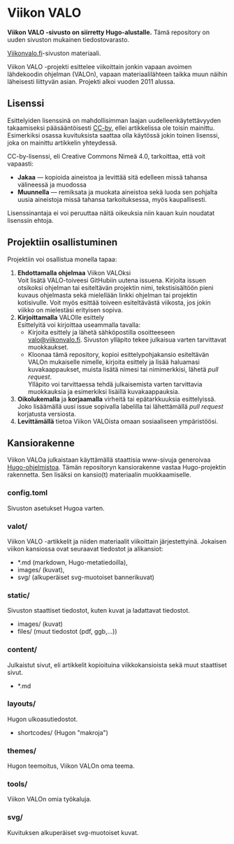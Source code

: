 Viikon VALO
===========

**Viikon VALO -sivusto on siirretty Hugo-alustalle.** Tämä repository on uuden sivuston
mukainen tiedostovarasto.

[Viikonvalo.fi]-sivuston materiaali.

Viikon VALO -projekti esittelee viikoittain jonkin vapaan avoimen lähdekoodin ohjelman (VALOn), vapaan materiaalilähteen taikka muun näihin läheisesti liittyvän asian. Projekti alkoi vuoden 2011 alussa.

Lisenssi
--------
Esittelyiden lisenssinä on mahdollisimman laajan uudelleenkäytettävyyden takaamiseksi
pääsääntöisesti [CC-by], ellei artikkelissa ole toisin mainittu. Esimerkiksi osassa
kuvituksista saattaa olla käytössä jokin toinen lisenssi, joka on mainittu artikkelin yhteydessä.

CC-by-lisenssi, eli Creative Commons Nimeä 4.0, tarkoittaa, että voit vapaasti:
-  **Jakaa** — kopioida aineistoa ja levittää sitä edelleen missä tahansa välineessä ja
   muodossa
-  **Muunnella** — remiksata ja muokata aineistoa sekä luoda sen pohjalta uusia aineistoja
   missä tahansa tarkoituksessa, myös kaupallisesti.

Lisenssinantaja ei voi peruuttaa näitä oikeuksia niin kauan kuin noudatat lisenssin ehtoja.


Projektiin osallistuminen
-------------------------
Projektiin voi osallistua monella tapaa:

1.  **Ehdottamalla ohjelmaa** Viikon VALOksi  
    Voit lisätä VALO-toiveesi GitHubiin uutena issuena. Kirjoita issuen otsikoksi ohjelman
    tai esiteltävän projektin nimi, tekstisisältöön pieni kuvaus ohjelmasta sekä mielellään
    linkki ohjelman tai projektin kotisivulle.
    Voit myös esittää toiveen esiteltävästä viikosta, jos jokin viikko on mielestäsi erityisen sopiva.
2.  **Kirjoittamalla** VALOlle esittely  
    Esittelyitä voi kirjoittaa useammalla tavalla:
    - Kirjoita esittely ja lähetä sähköpostilla osoitteeseen <valo@viikonvalo.fi>.
      Sivuston ylläpito tekee julkaisua varten tarvittavat muokkaukset.
    - Kloonaa tämä repository, kopioi esittelypohjakansio esiteltävän VALOn mukaiselle
    nimelle, kirjoita esittely ja lisää haluamasi kuvakaappaukset, muista lisätä nimesi tai
    nimimerkkisi, lähetä *pull request*.  
    Ylläpito voi tarvittaessa tehdä julkaisemista varten tarvittavia muokkauksia ja
    esimerkiksi lisäillä kuvakaappauksia.
3.  **Oikolukemalla** ja **korjaamalla** virheitä tai epätarkkuuksia esittelyissä.  
    Joko lisäämällä uusi issue sopivalla labelilla tai lähettämällä *pull request*
    korjatusta versiosta.
4.  **Levittämällä** tietoa Viikon VALOista omaan sosiaaliseen ympäristöösi.

Kansiorakenne
-------------

Viikon VALOa julkaistaan käyttämällä staattisia www-sivuja generoivaa [Hugo-ohjelmistoa](http://gohugo.io/).
Tämän repositoryn kansiorakenne vastaa Hugo-projektin rakennetta. Sen lisäksi on kansio(t) materiaalin
muokkaamiselle.

### config.toml
Sivuston asetukset Hugoa varten.

### valot/

Viikon VALO -artikkelit ja niiden materiaalit viikoittain järjestettyinä.
Jokaisen viikon kansiossa ovat seuraavat tiedostot ja alikansiot:
- *.md (markdown, Hugo-metatiedoilla),
- images/ (kuvat),
- svg/ (alkuperäiset svg-muotoiset bannerikuvat)

### static/
Sivuston staattiset tiedostot, kuten kuvat ja ladattavat tiedostot.
- images/ (kuvat)
- files/ (muut tiedostot (pdf, ggb,...))

### content/
Julkaistut sivut, eli artikkelit kopioituina viikkokansioista sekä muut staattiset sivut.
- *.md

### layouts/
Hugon ulkoasutiedostot.
- shortcodes/ (Hugon "makroja")

### themes/
Hugon teemoitus, Viikon VALOn oma teema.

### tools/
Viikon VALOn omia työkaluja.

### svg/
Kuvituksen alkuperäiset svg-muotoiset kuvat.

[Viikonvalo.fi]: http://viikonvalo.fi (Viikon VALO)
[CC-by]: https://creativecommons.org/licenses/by/4.0/deed.fi (CC-by)
